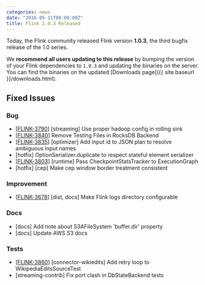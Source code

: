 ```yaml
---
categories: news
date: "2016-05-11T08:00:00Z"
title: Flink 1.0.3 Released
---
```


Today, the Flink community released Flink version **1.0.3**, the third bugfix release of the 1.0 series.

We **recommend all users updating to this release** by bumping the version of your Flink dependencies to `1.0.3` and updating the binaries on the server. You can find the binaries on the updated [Downloads page]({{ site.baseurl }}/downloads.html).

## Fixed Issues

### Bug

* [[FLINK-3790](https://issues.apache.org/jira/browse/FLINK-3790)] [streaming] Use proper hadoop config in rolling sink
* [[FLINK-3840](https://issues.apache.org/jira/browse/FLINK-3840)] Remove Testing Files in RocksDB Backend
* [[FLINK-3835](https://issues.apache.org/jira/browse/FLINK-3835)] [optimizer] Add input id to JSON plan to resolve ambiguous input names
* [hotfix] OptionSerializer.duplicate to respect stateful element serializer
* [[FLINK-3803](https://issues.apache.org/jira/browse/FLINK-3803)] [runtime] Pass CheckpointStatsTracker to ExecutionGraph
* [hotfix] [cep] Make cep window border treatment consistent

### Improvement

* [[FLINK-3678](https://issues.apache.org/jira/browse/FLINK-3678)] [dist, docs] Make Flink logs directory configurable

### Docs

* [docs] Add note about S3AFileSystem 'buffer.dir' property
* [docs] Update AWS S3 docs

### Tests

* [[FLINK-3860](https://issues.apache.org/jira/browse/FLINK-3860)] [connector-wikiedits] Add retry loop to WikipediaEditsSourceTest
* [streaming-contrib] Fix port clash in DbStateBackend tests
